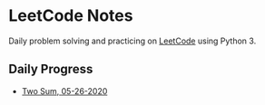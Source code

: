 # LeetCode Notes

Daily problem solving and practicing on [LeetCode](https://leetcode.com/) using Python 3.

## Daily Progress

- [Two Sum, 05-26-2020](https://github.com/tong-jin-nyu/LeetCode-Notes/blob/master/Python/TwoSum.ipynb)
